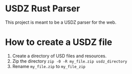 # USDZ Rust Parser

This project is meant to be a USDZ parser for the web.

# How to create a USDZ file

1. Create a directory of USD files and resources.
2. Zip the directory `zip -0 -R my_file.zip usdz_directory`
3. Rename `my_file.zip` to `my_file_zip`
